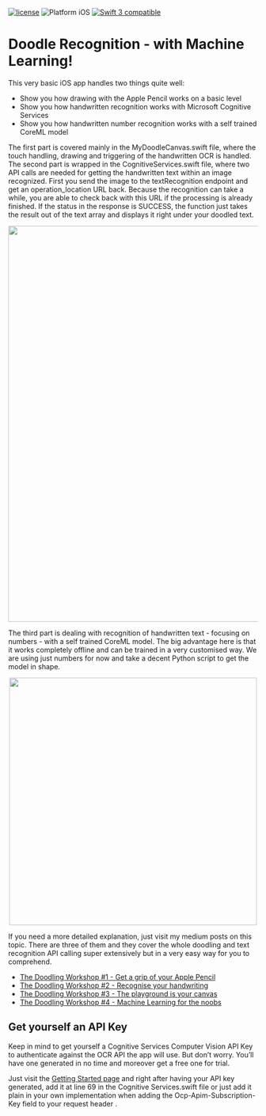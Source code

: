 [![license](https://img.shields.io/github/license/mashape/apistatus.svg?maxAge=2592000)]() <img src="https://img.shields.io/badge/platform-iOS-blue.svg?style=flat" alt="Platform iOS" /> <a href="https://developer.apple.com/swift"><img src="https://img.shields.io/badge/swift3-compatible-4BC51D.svg?style=flat" alt="Swift 3 compatible" /></a>

# Doodle Recognition - with Machine Learning!

This very basic iOS app handles two things quite well:
  - Show you how drawing with the Apple Pencil works on a basic level
  - Show you how handwritten recognition works with Microsoft Cognitive Services
  - Show you how handwritten number recognition works with a self trained CoreML model
  
The first part is covered mainly in the MyDoodleCanvas.swift file, where the touch handling, drawing and triggering of the handwritten OCR is handled.
The second part is wrapped in the CognitiveServices.swift file, where two API calls are needed for getting the handwritten text within an image recognized. First you send the image to the textRecognition endpoint and get an operation_location URL back. Because the recognition can take a while, you are able to check back with this URL if the processing is already finished. If the status in the response is SUCCESS, the function just takes the result out of the text array and displays it right under your doodled text. 

<p align="center">
<img src="https://dl.dropboxusercontent.com/s/oil95z0eak2wfj4/doodleRecognition.jpeg" width="800">
</p>

The third part is dealing with recognition of handwritten text - focusing on numbers - with a self trained CoreML model. The big advantage here is that it works completely offline and can be trained in a very customised way. We are using just numbers for now and take a decent Python script to get the model in shape.

<p align="center">
<img src="https://drive.google.com/uc?id=1cJV4C35ZwGbryZpCbp9j212SOhqRCC9N" width="500">
</p>

If you need a more detailed explanation, just visit my medium posts on this topic. There are three of them and they cover the whole doodling and text recognition API calling super extensively but in a very easy way for you to comprehend.
  - [The Doodling Workshop #1 - Get a grip of your Apple Pencil](https://medium.com/@codeprincess/the-doodling-workshop-1-ae955e351f7b)
  - [The Doodling Workshop #2 - Recognise your handwriting](https://medium.com/@codeprincess/the-doodling-workshop-2-9c763c21c92b)
  - [The Doodling Workshop #3 - The playground is your canvas](https://medium.com/@codeprincess/the-doodling-workshop-3-70d8e360956a)
  - [The Doodling Workshop #4 - Machine Learning for the noobs](https://medium.com/@codeprincess/machine-learning-in-ios-for-the-noob-6c2cdd04b00b)

## Get yourself an API Key
Keep in mind to get yourself a Cognitive Services Computer Vision API Key to authenticate against the OCR API the app will use. But don’t worry. You’ll have one generated in no time and moreover get a free one for trial.

Just visit the [Getting Started page](https://azure.microsoft.com/en-us/try/cognitive-services/) and right after having your API key generated, add it at line 69 in the Cognitive Services.swift file or just add it plain in your own implementation when adding the Ocp-Apim-Subscription-Key field to your request header .
